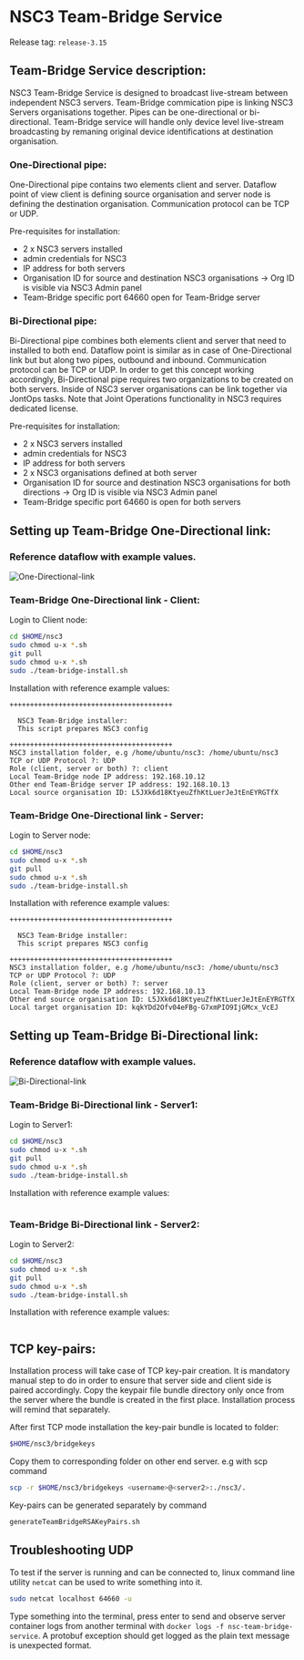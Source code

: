 # NSC3 Team-Bridge Service

Release tag: `release-3.15`

## Team-Bridge Service description:

NSC3 Team-Bridge Service is designed to broadcast live-stream between independent NSC3 servers.
Team-Bridge commication pipe is linking NSC3 Servers organisations together. Pipes can be one-directional or bi-directional.
Team-Bridge service will handle only device level live-stream broadcasting by remaning original device identifications at destination organisation.

### One-Directional pipe:

One-Directional pipe contains two elements client and server. Dataflow point of view client is defining source organisation  and server node is defining the destination organisation. Communication protocol can be TCP or UDP.

Pre-requisites for installation:
- 2 x NSC3 servers installed
- admin credentials for NSC3
- IP address for both servers
- Organisation ID for source and destination NSC3 organisations -> Org ID is visible via NSC3 Admin panel
- Team-Bridge specific port 64660 open for Team-Bridge server

### Bi-Directional pipe:

Bi-Directional pipe combines both elements client and server that need to installed to both end. Dataflow point is similar as in case of One-Directional link but but along two pipes, outbound and inbound. Communication protocol can be TCP or UDP.
In order to get this concept working accordingly, Bi-Directional pipe requires two organizations to be created on both servers. Inside of NSC3 server organisations can be link together via JontOps tasks. Note that Joint Operations functionality in NSC3 requires dedicated license.

Pre-requisites for installation:
- 2 x NSC3 servers installed
- admin credentials for NSC3
- IP address for both servers
- 2 x NSC3 organisations defined at both server
- Organisation ID for source and destination NSC3 organisations for both directions -> Org ID is visible via NSC3 Admin panel
- Team-Bridge specific port 64660 is open for both servers

## Setting up Team-Bridge One-Directional link:

### Reference dataflow with example values.

![One-Directional-link](https://github.com/NSION/nsc3/blob/team-bridge-dev/One-directional-TB-link.png)

### Team-Bridge One-Directional link - Client:

Login to Client node:

``` bash
cd $HOME/nsc3
sudo chmod u-x *.sh
git pull
sudo chmod u-x *.sh
sudo ./team-bridge-install.sh
```

Installation with reference example values:

```properties
++++++++++++++++++++++++++++++++++++++++
                                        
  NSC3 Team-Bridge installer:           
  This script prepares NSC3 config      
                                        
++++++++++++++++++++++++++++++++++++++++
NSC3 installation folder, e.g /home/ubuntu/nsc3: /home/ubuntu/nsc3
TCP or UDP Protocol ?: UDP
Role (client, server or both) ?: client
Local Team-Bridge node IP address: 192.168.10.12
Other end Team-Bridge server IP address: 192.168.10.13
Local source organisation ID: L5JXk6d18KtyeuZfhKtLuerJeJtEnEYRGTfX
```

### Team-Bridge One-Directional link - Server:

Login to Server node:

``` bash
cd $HOME/nsc3
sudo chmod u-x *.sh
git pull
sudo chmod u-x *.sh
sudo ./team-bridge-install.sh
```

Installation with reference example values:

```properties
++++++++++++++++++++++++++++++++++++++++
                                        
  NSC3 Team-Bridge installer:           
  This script prepares NSC3 config      
                                        
++++++++++++++++++++++++++++++++++++++++
NSC3 installation folder, e.g /home/ubuntu/nsc3: /home/ubuntu/nsc3
TCP or UDP Protocol ?: UDP
Role (client, server or both) ?: server
Local Team-Bridge node IP address: 192.168.10.13
Other end source organisation ID: L5JXk6d18KtyeuZfhKtLuerJeJtEnEYRGTfX
Local target organisation ID: kqkYDd2Ofv04eFBg-G7xmPIO9IjGMcx_VcEJ
```

## Setting up Team-Bridge Bi-Directional link:

### Reference dataflow with example values.

![Bi-Directional-link](https://github.com/NSION/nsc3/blob/team-bridge-dev/Bi-directional-TB-link.png)

### Team-Bridge Bi-Directional link - Server1:

Login to Server1:

``` bash
cd $HOME/nsc3
sudo chmod u-x *.sh
git pull
sudo chmod u-x *.sh
sudo ./team-bridge-install.sh
```

Installation with reference example values:

```properties

```

### Team-Bridge Bi-Directional link - Server2:

Login to Server2:

``` bash
cd $HOME/nsc3
sudo chmod u-x *.sh
git pull
sudo chmod u-x *.sh
sudo ./team-bridge-install.sh
```

Installation with reference example values:
 
```properties

```
## TCP key-pairs:

Installation process will take case of TCP key-pair creation.
It is mandatory manual step to do in order to ensure that server side and client side is paired accordingly.
Copy the keypair file bundle directory only once from the server where the bundle is created in the first place.
Installation process will remind that separately.

After first TCP mode installation the key-pair bundle is located to folder:

``` bash
$HOME/nsc3/bridgekeys
```

Copy them to corresponding folder on other end server.
e.g with scp command

``` bash
scp -r $HOME/nsc3/bridgekeys <username>@<server2>:./nsc3/.
```

Key-pairs can be generated separately by command
``` bash
generateTeamBridgeRSAKeyPairs.sh
```

## Troubleshooting UDP

To test if the server is running and can be connected to, linux command line utility `netcat` can be
used to write something into it.

``` bash
sudo netcat localhost 64660 -u
```

Type something into the terminal, press enter to send and observe server container logs from another
terminal with `docker logs -f nsc-team-bridge-service`. A protobuf exception should get logged as the
plain text message is unexpected format.
